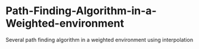 # Path-Finding-Algorithm-in-a-Weighted-environment
Several path finding algorithm in a weighted environment using interpolation

